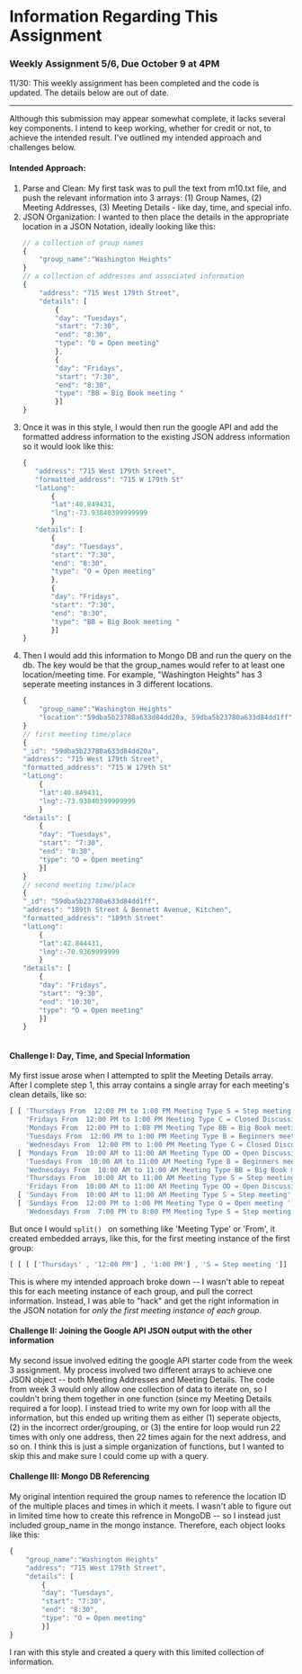 # Information Regarding This Assignment
### Weekly Assignment 5/6, Due October 9 at 4PM

11/30: This weekly assignment has been completed and the code is updated. The details below are out of date. 

---------


Although this submission may appear somewhat complete, it lacks several key components. I intend to keep working, whether for credit or not, to achieve the intended result. I've outlined my intended approach and challenges below.

#### Intended Approach:
1. Parse and Clean: My first task was to pull the text from m10.txt file, and push the relevant information into 3 arrays: (1) Group Names, (2) Meeting Addresses, (3) Meeting Details - like day, time, and special info.
2. JSON Organization: I wanted to then place the details in the appropriate location in a JSON Notation, ideally looking like this:
    ```js
    // a collection of group names
    {
        "group_name":"Washington Heights"
    }
    // a collection of addresses and associated information
    {
        "address": "715 West 179th Street",
        "details": [
            {
            "day": "Tuesdays",
            "start": "7:30",
            "end": "8:30",
            "type": "O = Open meeting"
            }, 
            {
            "day": "Fridays",
            "start": "7:30",
            "end": "8:30",
            "type": "BB = Big Book meeting "
            }]
    }
    ```
3. Once it was in this style, I would then run the google API and add the formatted address information to the existing JSON address information so it would look like this:
     ```js
    {
        "address": "715 West 179th Street",
        "formatted_address": "715 W 179th St"
        "latLong":
            {
            "lat":40.849431,
            "lng":-73.93840399999999
            }
        "details": [
            {
            "day": "Tuesdays",
            "start": "7:30",
            "end": "8:30",
            "type": "O = Open meeting"
            }, 
            {
            "day": "Fridays",
            "start": "7:30",
            "end": "8:30",
            "type": "BB = Big Book meeting "
            }]
    }
    ```
4. Then I would add this information to Mongo DB and run the query on the db. The key would be that the group_names would refer to at least one location/meeting time. For example, "Washington Heights" has 3 seperate meeting instances in 3 different locations.  
    ```js
    {
        "group_name":"Washington Heights"
        "location":"59dba5b23780a633d84dd20a, 59dba5b23780a633d84dd1ff"
    }
    // first meeting time/place
    {
    "_id": "59dba5b23780a633d84dd20a",
    "address": "715 West 179th Street",
    "formatted_address": "715 W 179th St"
    "latLong":
        {
        "lat":40.849431,
        "lng":-73.93840399999999
        }
    "details": [
        {
        "day": "Tuesdays",
        "start": "7:30",
        "end": "8:30",
        "type": "O = Open meeting"
        }]
    }
    // second meeting time/place
    {
    "_id": "59dba5b23780a633d84dd1ff",
    "address": "189th Street & Bennett Avenue, Kitchen",
    "formatted_address": "189th Street"
    "latLong":
        {
        "lat":42.844431,
        "lng":-70.9369999999
        }
    "details": [
        {
        "day": "Fridays",
        "start": "9:30",
        "end": "10:30",
        "type": "O = Open meeting"
        }]
    }
        
    ```

#### Challenge I: Day, Time, and Special Information 
My first issue arose when I attempted to split the Meeting Details array. After I complete step 1, this array contains a single array for each meeting's clean details, like so:
```js
[ [ 'Thursdays From  12:00 PM to 1:00 PM Meeting Type S = Step meeting ',
    'Fridays From  12:00 PM to 1:00 PM Meeting Type C = Closed Discussion meeting Special Interest Living Sober',
    'Mondays From  12:00 PM to 1:00 PM Meeting Type BB = Big Book meeting ',
    'Tuesdays From  12:00 PM to 1:00 PM Meeting Type B = Beginners meeting ',
    'Wednesdays From  12:00 PM to 1:00 PM Meeting Type C = Closed Discussion meeting' ],
  [ 'Mondays From  10:00 AM to 11:00 AM Meeting Type OD = Open Discussion meeting ',
    'Tuesdays From  10:00 AM to 11:00 AM Meeting Type B = Beginners meeting Special Interest Living Sober',
    'Wednesdays From  10:00 AM to 11:00 AM Meeting Type BB = Big Book meeting ',
    'Thursdays From  10:00 AM to 11:00 AM Meeting Type S = Step meeting ',
    'Fridays From  10:00 AM to 11:00 AM Meeting Type OD = Open Discussion meeting' ],
  [ 'Sundays From  10:00 AM to 11:00 AM Meeting Type S = Step meeting' ],
  [ 'Sundays From  12:00 PM to 1:00 PM Meeting Type O = Open meeting ',
    'Wednesdays From  7:00 PM to 8:00 PM Meeting Type S = Step meeting' ]
```
But once I would ```split() ``` on something like 'Meeting Type' or 'From', it created embedded arrays, like this, for the first meeting instance of the first group:
```js
[ [ [ ['Thursdays' , '12:00 PM'] , '1:00 PM'] , 'S = Step meeting ']]
```
This is where my intended approach broke down -- I wasn't able to repeat this for each meeting instance of each group, and pull the correct information.
Instead, I was able to "hack" and get the right information in the JSON notation for *only the first meeting instance of each group*.

#### Challenge II: Joining the Google API JSON output with the other information
My second issue involved editing the google API starter code from the week 3 assignment. My process involved two different arrays to achieve one JSON object -- both Meeting Addresses and Meeting Details. The code from week 3 would only allow one collection of data to iterate on, so I couldn't bring them together in one function (since my Meeting Details required a for loop). 
I instead tried to write my own for loop with all the information, but this ended up writing them as either (1) seperate objects, (2) in the incorrect order/grouping, or (3) the entire for loop would run 22 times with only one address, then 22 times again for the next address, and so on. 
I think this is just a simple organization of functions, but I wanted to skip this and make sure I could come up with a query. 

#### Challenge III: Mongo DB Referencing
My original intention required the group names to reference the location ID of the multiple places and times in which it meets. I wasn't able to figure out in limited time how to create this refrence in MongoDB -- so I instead just included group_name in the mongo instance. Therefore, each object looks like this:
```js
{
    "group_name":"Washington Heights"
    "address": "715 West 179th Street",
    "details": [
        {
        "day": "Tuesdays",
        "start": "7:30",
        "end": "8:30",
        "type": "O = Open meeting"
        }]
}
```
I ran with this style and created a query with this limited collection of information. 